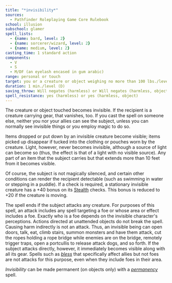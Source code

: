 ```yaml
---
title: "*invisibility*"
sources:
  - Pathfinder Roleplaying Game Core Rulebook
school: illusion
subschool: glamer
spell_lists:
  - {name: bard, level: 2}
  - {name: sorcerer/wizard, level: 2}
  - {name: medium, level: 2}
casting_time: 1 standard action
components:
  - V
  - S
  - M/DF (an eyelash encased in gum arabic)
range: personal or touch
target: you or a creature or object weighing no more than 100 lbs./level
duration: 1 min./level (D)
saving_throw: Will negates (harmless) or Will negates (harmless, object)
spell_resistance: yes (harmless) or yes (harmless, object)
---
```


The creature or object touched becomes invisible. If the recipient is a creature carrying gear, that vanishes, too. If you cast the spell on someone else, neither you nor your allies can see the subject, unless you can normally see invisible things or you employ magic to do so.

Items dropped or put down by an invisible creature become visible; items picked up disappear if tucked into the clothing or pouches worn by the creature. Light, however, never becomes invisible, although a source of light can become so (thus, the effect is that of a light with no visible source). Any part of an item that the subject carries but that extends more than 10 feet from it becomes visible.

Of course, the subject is not magically silenced, and certain other conditions can render the recipient detectable (such as swimming in water or stepping in a puddle). If a check is required, a stationary invisible creature has a +40 bonus on its [Stealth](/skills/stealth/) checks. This bonus is reduced to +20 if the creature is moving.

The spell ends if the subject attacks any creature. For purposes of this spell, an attack includes any spell targeting a foe or whose area or effect includes a foe. Exactly who is a foe depends on the invisible character's perceptions. Actions directed at unattended objects do not break the spell. Causing harm indirectly is not an attack. Thus, an invisible being can open doors, talk, eat, climb stairs, summon monsters and have them attack, cut the ropes holding a rope bridge while enemies are on the bridge, remotely trigger traps, open a portcullis to release attack dogs, and so forth. If the subject attacks directly, however, it immediately becomes visible along with all its gear. Spells such as [*bless*](/spells/bless/) that specifically affect allies but not foes are not attacks for this purpose, even when they include foes in their area.

*Invisibility* can be made permanent (on objects only) with a [*permanency*](/spells/permanency/) spell.


